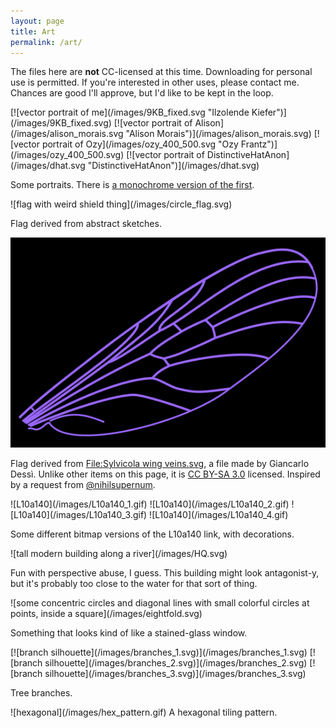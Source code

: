 ```yaml
---
layout: page
title: Art
permalink: /art/
---
```

The files here are **not** CC-licensed at this time. Downloading for personal use is permitted. If you're interested in other uses, please contact me. Chances are good I'll approve, but I'd like to be kept in the loop.

<section>
[![vector portrait of me](/images/9KB_fixed.svg "Ilzolende Kiefer")](/images/9KB_fixed.svg)
[![vector portrait of Alison](/images/alison_morais.svg "Alison Morais")](/images/alison_morais.svg)
[![vector portrait of Ozy](/images/ozy_400_500.svg "Ozy Frantz")](/images/ozy_400_500.svg)
[![vector portrait of DistinctiveHatAnon](/images/dhat.svg "DistinctiveHatAnon")](/images/dhat.svg)

Some portraits. There is [a monochrome version of the first](/images/monochrome-on-mulberry.svg).
</section>

<section>
![flag with weird shield thing](/images/circle_flag.svg)

Flag derived from abstract sketches.

![flag with Sylvicola wing veins](/images/gnats.svg)

Flag derived from [File:Sylvicola wing veins.svg](https://en.wikipedia.org/wiki/File:Sylvicola_wing_veins.svg), a file made by Giancarlo Dessì. Unlike other items on this page, it is [CC BY-SA 3.0](https://creativecommons.org/licenses/by-sa/3.0/deed.en) licensed. Inspired by a request from [@nihilsupernum](http://nihilsupernum.tumblr.com).
<section>

<section>
![L10a140](/images/L10a140_1.gif)
![L10a140](/images/L10a140_2.gif)
![L10a140](/images/L10a140_3.gif)
![L10a140](/images/L10a140_4.gif)

Some different bitmap versions of the L10a140 link, with decorations.
</section>

<section>
![tall modern building along a river](/images/HQ.svg)

Fun with perspective abuse, I guess. This building might look antagonist-y, but it's probably too close to the water for that sort of thing.
</section>

<section>
![some concentric circles and diagonal lines with small colorful circles at points, inside a square](/images/eightfold.svg)

Something that looks kind of like a stained-glass window.
</section>

<section>
[![branch silhouette](/images/branches_1.svg)](/images/branches_1.svg)
[![branch silhouette](/images/branches_2.svg)](/images/branches_2.svg)
[![branch silhouette](/images/branches_3.svg)](/images/branches_3.svg)

Tree branches.
</section>

<section>
![hexagonal](/images/hex_pattern.gif)
A hexagonal tiling pattern.
</section>
